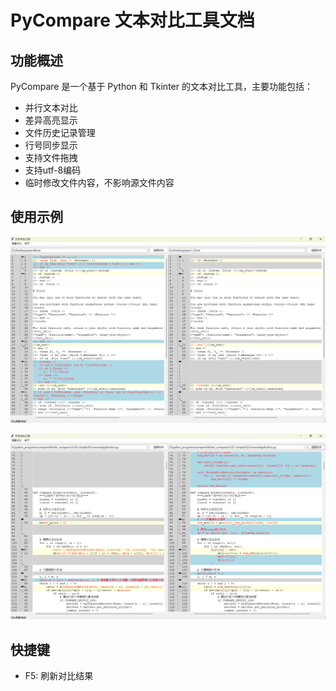 # PyCompare 文本对比工具文档

## 功能概述
PyCompare 是一个基于 Python 和 Tkinter 的文本对比工具，主要功能包括：

- 并行文本对比
- 差异高亮显示
- 文件历史记录管理
- 行号同步显示
- 支持文件拖拽
- 支持utf-8编码
- 临时修改文件内容，不影响源文件内容

## 使用示例

![img](assets/images/效果图1.png)

![img](assets/images/效果图2.png)

## 快捷键

- F5: 刷新对比结果
